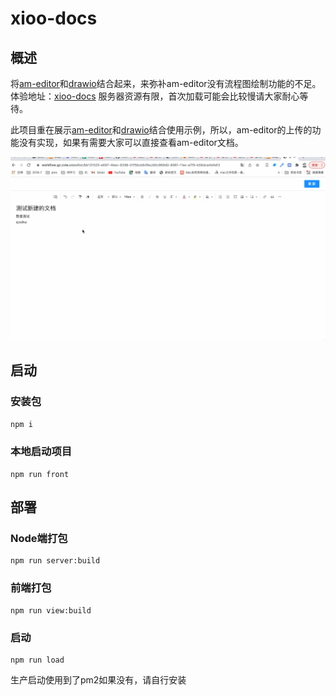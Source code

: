 # xioo-docs

## 概述

将[am-editor](https://github.com/red-axe/am-editor)和[drawio](https://github.com/jgraph/drawio)结合起来，来弥补am-editor没有流程图绘制功能的不足。体验地址：[xioo-docs](https://doc.xiooshow.com/) 服务器资源有限，首次加载可能会比较慢请大家耐心等待。

此项目重在展示[am-editor](https://github.com/red-axe/am-editor)和[drawio](https://github.com/jgraph/drawio)结合使用示例，所以，am-editor的上传的功能没有实现，如果有需要大家可以直接查看am-editor文档。

![docs](https://github.com/zhaodeezhu/xioo-docs/blob/master/images/docs.gif?raw=true)

## 启动

### 安装包

```sh
npm i
```

### 本地启动项目

```shell
npm run front
```

## 部署

### Node端打包

```shell
npm run server:build
```

### 前端打包

```shell
npm run view:build
```

### 启动

```shell
npm run load
```

生产启动使用到了pm2如果没有，请自行安装